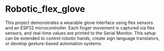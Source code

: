 # Robotic_flex_glove
This project demonstrates a wearable glove interface using flex sensors and an ESP32 microcontroller. Each finger movement is captured via flex sensors, and real-time values are printed to the Serial Monitor. This setup can be extended to control robotic hands, create sign language translators, or develop gesture-based automation systems.
